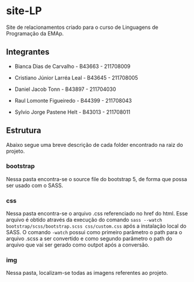 # site-LP
Site de relacionamentos criado para o curso de Linguagens de Programação da EMAp.

## Integrantes
- Bianca Dias de Carvalho - B43663 - 211708009

- Cristiano Júnior Larréa Leal - B43645 - 211708005

- Daniel Jacob Tonn - B43897 - 211704030

- Raul Lomonte Figueiredo - B44399 - 211708043

- Sylvio Jorge Pastene Helt - B43013 - 211708011

## Estrutura
Abaixo segue uma breve descrição de cada folder encontrado na raiz do projeto.

### bootstrap
Nessa pasta encontra-se o source file do bootstrap 5, de forma que possa ser usado com o SASS.

### css
Nessa pasta encontra-se o arquivo .css referenciado no href do html. Esse arquivo é obtido através da execução do comando
```sass --watch bootstrap/scss/bootstrap.scss css/custom.css```
após a instalação local do SASS. O comando `-watch` possui como primeiro parâmetro o path para o arquivo .scss a ser convertido e como segundo parâmetro o path do arquivo que vai ser gerado como outpot após a conversão.

### img
Nessa pasta, localizam-se todas as imagens referentes ao projeto.